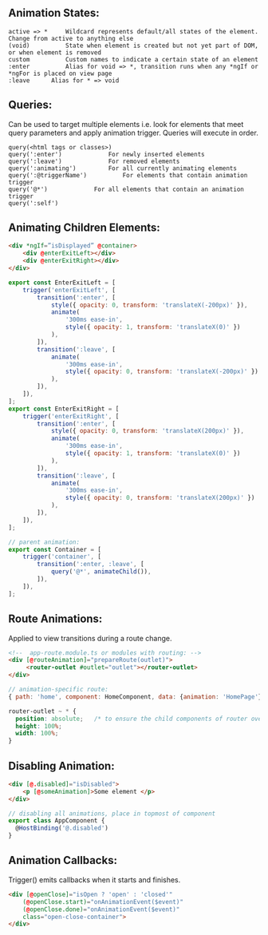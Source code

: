 ## Animation States:
```
active => *   	Wildcard represents default/all states of the element. Change from active to anything else
(void)        	State when element is created but not yet part of DOM, or when element is removed
custom        	Custom names to indicate a certain state of an element
:enter        	Alias for void => *, transition runs when any *ngIf or *ngFor is placed on view page
:leave		Alias for * => void
```
## Queries:
Can be used to target multiple elements i.e. look for elements that meet query parameters and apply animation trigger. Queries will execute in order.
```
query(<html tags or classes>)
query(':enter')				For newly inserted elements
query(':leave')				For removed elements
query(':animating')			For all currently animating elements
query(':@triggerName')			For elements that contain animation trigger
query('@*')				For all elements that contain an animation trigger 
query(':self')
```

## Animating Children Elements:
```html
<div *ngIf=”isDisplayed” @container>
	<div @enterExitLeft></div>
	<div @enterExitRight></div>
</div>
```
```javascript
export const EnterExitLeft = [
    trigger('enterExitLeft', [
        transition(':enter', [
            style({ opacity: 0, transform: 'translateX(-200px)' }),
            animate(
                '300ms ease-in',
                style({ opacity: 1, transform: 'translateX(0)' })
            ),
    	]),
	    transition(':leave', [
            animate(
                '300ms ease-in',
                style({ opacity: 0, transform: 'translateX(-200px)' })
            ),
	    ]),
    ]),
];
export const EnterExitRight = [
    trigger('enterExitRight', [
        transition(':enter', [
            style({ opacity: 0, transform: 'translateX(200px)' }),
            animate(
                '300ms ease-in',
                style({ opacity: 1, transform: 'translateX(0)' })
            ),
        ]),
        transition(':leave', [
            animate(
                '300ms ease-in',
                style({ opacity: 0, transform: 'translateX(200px)' })
	        ),
        ]),
	]),
];

// parent animation:
export const Container = [
	trigger('container', [
		transition(':enter, :leave', [
			query('@*', animateChild()),  
		]),
	]),
];
```

## Route Animations:
Applied to view transitions during a route change.
```html
<!--  app-route.module.ts or modules with routing: -->
<div [@routeAnimation]="prepareRoute(outlet)">
     <router-outlet #outlet="outlet"></router-outlet>
</div>
```
```javascript
// animation-specific route:
{ path: 'home', component: HomeComponent, data: {animation: 'HomePage'} }
```
```css
router-outlet ~ * {
  position: absolute;	/* to ensure the child components of router overlay one another*/
  height: 100%;
  width: 100%;
}
```

## Disabling Animation:
```html
<div [@.disabled]="isDisabled">
	<p [@someAnimation]>Some element </p>
</div>
```
```javascript
// disabling all animations, place in topmost of component
export class AppComponent {
  @HostBinding('@.disabled')
}
```

## Animation Callbacks:
Trigger() emits callbacks when it starts and finishes.
```html
<div [@openClose]="isOpen ? 'open' : 'closed'"
    (@openClose.start)="onAnimationEvent($event)"
    (@openClose.done)="onAnimationEvent($event)"
    class="open-close-container">
</div>
```
